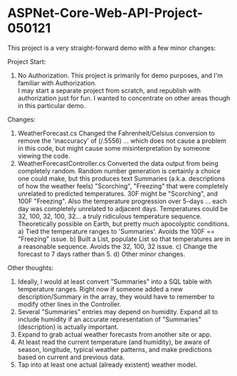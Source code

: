 # ASPNet-Core-Web-API-Project-050121

This project is a very straight-forward demo with a few minor changes:

Project Start:
1) No Authorization.  This project is primarily for demo purposes, and I'm familiar with Authorization.  
I may start a separate project from scratch, and republish with authorization just for fun.  I wanted to concentrate on other areas 
though in this particular demo.

Changes:
1) WeatherForecast.cs 
Changed the Fahrenheit/Celsius conversion to remove the 'inaccuracy' of (/.5556) ... which does not cause a
problem in this code, but might cause some misinterpretation by someone viewing the code.
2) WeatherForecastController.cs
Converted the data output from being completely random.  Random number generation is certainly a choice one could make, but this produces
text Summaries (a.k.a. descriptions of how the weather feels) "Scorching", "Freezing" that were completely unrelated to predicted temperatures.  30F might be "Scorching", 
and 100F "Freezing".  Also the temperature progression over 5-days ... each day was completely unrelated to adjacent days.  Temperatures could be 32, 100, 32, 100, 32...
a truly ridiculous temperature sequence.  Theoretically possible on Earth, but pretty much apocolyptic conditions.
	a) Tied the temperature ranges to 'Summaries'.  Avoids the 100F == "Freezing" issue.
	b) Built a List<WeatherForecast>, populate List so that temperatures are in a reasonable sequence.  Avoids the 32, 100, 32 issue.
	c) Change the forecast to 7 days rather than 5.
	d) Other minor changes.

Other thoughts:
1) Ideally, I would at least convert "Summaries" into a SQL table with temperature ranges.  Right now if someone added a new description/Summary in the array, they would
have to remember to modify other lines in the Controller.  
2) Several "Summaries" entries may depend on humidity.  Expand all to include humidity if an accurate representation of "Summaries" (description) is actually important.
3) Expand to grab actual weather forecasts from another site or app.  
4) At least read the current temperature (and humidity), be aware of season, longitude, typical weather
patterns, and make predictions based on current and previous data.
5) Tap into at least one actual (already existent) weather model.  
